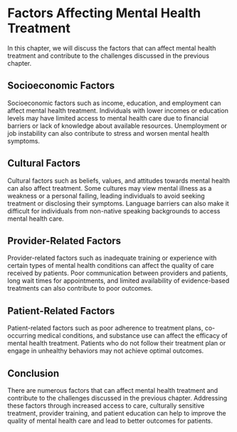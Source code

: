 Factors Affecting Mental Health Treatment
===========================================================================================

In this chapter, we will discuss the factors that can affect mental health treatment and contribute to the challenges discussed in the previous chapter.

Socioeconomic Factors
---------------------

Socioeconomic factors such as income, education, and employment can affect mental health treatment. Individuals with lower incomes or education levels may have limited access to mental health care due to financial barriers or lack of knowledge about available resources. Unemployment or job instability can also contribute to stress and worsen mental health symptoms.

Cultural Factors
----------------

Cultural factors such as beliefs, values, and attitudes towards mental health can also affect treatment. Some cultures may view mental illness as a weakness or a personal failing, leading individuals to avoid seeking treatment or disclosing their symptoms. Language barriers can also make it difficult for individuals from non-native speaking backgrounds to access mental health care.

Provider-Related Factors
------------------------

Provider-related factors such as inadequate training or experience with certain types of mental health conditions can affect the quality of care received by patients. Poor communication between providers and patients, long wait times for appointments, and limited availability of evidence-based treatments can also contribute to poor outcomes.

Patient-Related Factors
-----------------------

Patient-related factors such as poor adherence to treatment plans, co-occurring medical conditions, and substance use can affect the efficacy of mental health treatment. Patients who do not follow their treatment plan or engage in unhealthy behaviors may not achieve optimal outcomes.

Conclusion
----------

There are numerous factors that can affect mental health treatment and contribute to the challenges discussed in the previous chapter. Addressing these factors through increased access to care, culturally sensitive treatment, provider training, and patient education can help to improve the quality of mental health care and lead to better outcomes for patients.
